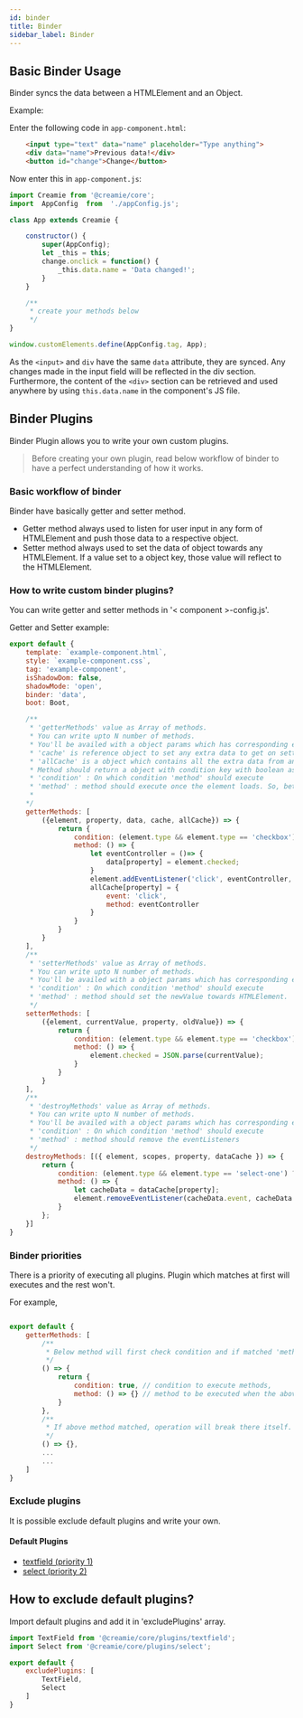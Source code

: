 ```yaml
---
id: binder
title: Binder
sidebar_label: Binder
---
```


## Basic Binder Usage

Binder syncs the data between a HTMLElement and an Object.

Example:

Enter the following code in `app-component.html`:

```html
    <input type="text" data="name" placeholder="Type anything">
    <div data="name">Previous data!</div>
    <button id="change">Change</button>
```

Now enter this in `app-component.js`:

```javascript
import Creamie from '@creamie/core';
import  AppConfig  from  './appConfig.js';

class App extends Creamie {

    constructor() {
        super(AppConfig);
        let _this = this;
        change.onclick = function() {
            _this.data.name = 'Data changed!';
        }
    }

    /**
     * create your methods below
     */
}

window.customElements.define(AppConfig.tag, App);
```

As the `<input>` and `div` have the same `data` attribute, they are synced. Any changes made in the input field will be reflected in the div section. Furthermore, the content of the `<div>` section can be retrieved and used anywhere by using `this.data.name` in the component's JS file.

## Binder Plugins

Binder Plugin allows you to write your own custom plugins.

> Before creating your own plugin, read below workflow of binder to have a perfect understanding of how it works.

### Basic workflow of binder 

Binder have basically getter and setter method. 
- Getter method always used to listen for user input in any form of HTMLElement and push those data to a respective object.
- Setter method always used to set the data of object towards any HTMLElement. If a value set to a object key, those value will reflect to the HTMLElement.

### How to write custom binder plugins?

You can write getter and setter methods in '< component >-config.js'.

Getter and Setter example:

```javascript
export default {
    template: `example-component.html`,
    style: `example-component.css`,
    tag: 'example-component',
    isShadowDom: false,
    shadowMode: 'open',
    binder: 'data',
    boot: Boot,

    /**
     * 'getterMethods' value as Array of methods.
     * You can write upto N number of methods.
     * You'll be availed with a object params which has corresponding element, property and binded object.
     * 'cache' is reference object to set any extra data to get on setterMethods
     * 'allCache' is a object which contains all the extra data from any plugins 
     * Method should return a object with condition key with boolean as value & method key with method as value.
     * 'condition' : On which condition 'method' should execute
     * 'method' : method should execute once the element loads. So, better keep listeners here.
     *  
    */  
    getterMethods: [
        ({element, property, data, cache, allCache}) => {
            return {
                condition: (element.type && element.type == 'checkbox') ? true : false,
                method: () => {
                    let eventController = ()=> {
                        data[property] = element.checked;
                    }
                    element.addEventListener('click', eventController, true);
                    allCache[property] = {
                        event: 'click',
                        method: eventController
                    }
                }
            }
        }
    ],
    /**
     * 'setterMethods' value as Array of methods.
     * You can write upto N number of methods.
     * You'll be availed with a object params which has corresponding element, newvalue of object, property and value before assigned
     * 'condition' : On which condition 'method' should execute
     * 'method' : method should set the newValue towards HTMLElement.
     */
    setterMethods: [
        ({element, currentValue, property, oldValue}) => {
            return {
                condition: (element.type && element.type == 'checkbox') ? true : false,
                method: () => {
                    element.checked = JSON.parse(currentValue);
                }
            }
        }
    ],
    /**
     * 'destroyMethods' value as Array of methods.
     * You can write upto N number of methods.
     * You'll be availed with a object params which has corresponding element, data as scopes, property and allCache as dataCache
     * 'condition' : On which condition 'method' should execute
     * 'method' : method should remove the eventListeners 
     */
    destroyMethods: [({ element, scopes, property, dataCache }) => {
        return {
            condition: (element.type && element.type == 'select-one') ? true : false,
            method: () => {
                let cacheData = dataCache[property];
                element.removeEventListener(cacheData.event, cacheData.method);
            }
        };
    }]
}
```

### Binder priorities 

There is a priority of executing all plugins. Plugin which matches at first will executes and the rest won't. 

For example,

```javascript

export default {
    getterMethods: [
        /**
         * Below method will first check condition and if matched 'method' will execute
         */
        () => {
            return {
                condition: true, // condition to execute methods,
                method: () => {} // method to be executed when the above condition matched
            }
        },
        /**
         * If above method matched, operation will break there itself. Else below methods will continue
         */
        () => {},
        ...
        ...
    ]
}

```

### Exclude plugins

It is possible exclude default plugins and write your own.

#### Default Plugins

- [textfield (priority 1)](/docs/defaultplugins#textfield-priority-1)
- [select (priority 2)](/docs/defaultplugins#select-priority-2)

## How to exclude default plugins?

Import default plugins and add it in 'excludePlugins' array.

```javascript
import TextField from '@creamie/core/plugins/textfield';
import Select from '@creamie/core/plugins/select';

export default {
    excludePlugins: [
        TextField,
        Select
    ]
}
```
